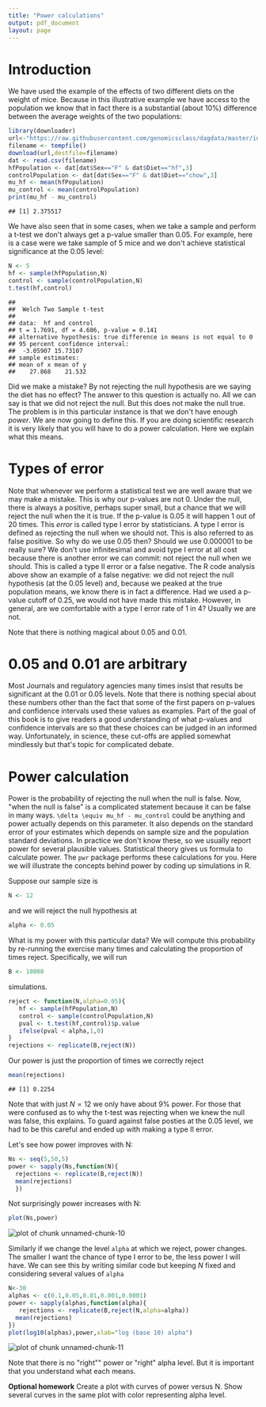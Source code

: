 ```yaml
---
title: "Power calculations"
output: pdf_document
layout: page
---
```




# Introduction

We have used the example of the effects of two different diets on the weight of mice. Because in this illustrative example we have access to the population we know that in fact there is a substantial (about 10%) difference between the average weights of the two populations:


```r
library(downloader)
url<-"https://raw.githubusercontent.com/genomicsclass/dagdata/master/inst/extdata/mice_pheno.csv"
filename <- tempfile()
download(url,destfile=filename)
dat <- read.csv(filename)
hfPopulation <- dat[dat$Sex=="F" & dat$Diet=="hf",3]
controlPopulation <- dat[dat$Sex=="F" & dat$Diet=="chow",3]
mu_hf <- mean(hfPopulation)
mu_control <- mean(controlPopulation)
print(mu_hf - mu_control)
```

```
## [1] 2.375517
```

We have also seen that in some cases, when we take a sample and perform a t-test we don't always get a p-value smaller than 0.05. For example, here is a case were we take sample of 5 mice and we don't achieve statistical significance at the 0.05 level:


```r
N <- 5
hf <- sample(hfPopulation,N)
control <- sample(controlPopulation,N)
t.test(hf,control)
```

```
## 
## 	Welch Two Sample t-test
## 
## data:  hf and control
## t = 1.7691, df = 4.686, p-value = 0.141
## alternative hypothesis: true difference in means is not equal to 0
## 95 percent confidence interval:
##  -3.05907 15.73107
## sample estimates:
## mean of x mean of y 
##    27.868    21.532
```

Did we make a mistake? By not rejecting the null hypothesis are we saying the diet has no effect? The answer to this question is actually no. All we can say is that we did not reject the null. But this does not make the null true. The problem is in this particular instance is that we don't have enough _power_. We are now going to define this. If you are doing scientific research it is very likely that you will have to do a power calculation. Here we explain what this means.


# Types of error

Note that whenever we perform a statistical test we are well aware that we may make a mistake. This is why our p-values are not 0. Under the null, there is always a positive, perhaps super small, but a chance that we will reject the null when the it is true. If the p-value is 0.05 it will happen 1 out of 20 times. This _error_ is called type I error by statisticians. A type I error is defined as rejecting the null when we should not. This is also referred to as false positive. So why do we use 0.05 then? Should we use 0.000001 to be really sure? We don't use infinitesimal and avoid type I error at all cost because there is another error we can commit: not reject the null when we should. This is called a type II error or a false negative. The R code analysis above show an example of a false negative: we did not reject the null hypothesis (at the 0.05 level) and, because we peaked at the true population means, we know there is in fact a difference. Had we used a p-value cutoff of 0.25, we would not have made this mistake. However, in general, are we comfortable with a type I error rate of 1 in 4? Usually we are not. 

Note that there is nothing magical about 0.05 and 0.01. 

# 0.05 and 0.01 are arbitrary

Most Journals and regulatory agencies many times insist that results be significant at the 0.01 or 0.05 levels. Note that there is nothing special about these numbers other than the fact that some of the first papers on p-values and confidence intervals used these values as examples. Part of the goal of this book is to give readers a good understanding of what p-values and confidence intervals are so that these choices can be judged in an informed way. Unfortunately, in science,  these cut-offs are applied somewhat mindlessly but that's topic for complicated debate.


# Power calculation

Power is the probability of rejecting the null when the null is false. Now, "when the null is false" is a complicated statement because it can be false in many ways. `\delta \equiv mu_hf - mu_control` could be anything and power actually depends on this parameter. It also depends on the standard error of your estimates which depends on sample size and the population standard deviations. In practice we don't know these, so we usually report power for several plausible values. Statistical theory gives us formula to calculate power. The `pwr` package performs these calculations for you. Here we will illustrate the concepts behind power by coding up simulations in R.

Suppose our sample size is 


```r
N <- 12
```

and we will reject the null hypothesis at


```r
alpha <- 0.05
```

What is my power with this particular data? We will compute this probability by re-running the exercise many times and calculating the proportion of times reject. Specifically, we will run 

```r
B <- 10000
```
simulations.


```r
reject <- function(N,alpha=0.05){
   hf <- sample(hfPopulation,N) 
   control <- sample(controlPopulation,N)
   pval <- t.test(hf,control)$p.value
   ifelse(pval < alpha,1,0)
}
rejections <- replicate(B,reject(N))
```
Our power is just the proportion of times we correctly reject

```r
mean(rejections)
```

```
## [1] 0.2254
```
Note that with just $N=12$ we only have about 9% power. For those that were confused as to why the t-test was rejecting when we knew the null was false, this explains. To guard against false posties at the 0.05 level, we had to be this careful and ended up with making a type II error.

Let's see how power improves with N:

```r
Ns <- seq(5,50,5)
power <- sapply(Ns,function(N){
  rejections <- replicate(B,reject(N))
  mean(rejections)
  })
```
Not surprisingly power increases with N:

```r
plot(Ns,power)
```

![plot of chunk unnamed-chunk-10](figure/unnamed-chunk-10-1.png) 

Similarly if we change the level `alpha` at which we reject, power changes. The smaller I want the chance of type I error to be, the less power I will have. We can see this by writing similar code but keeping $N$ fixed and considering several values of `alpha`


```r
N<-30
alphas <- c(0.1,0.05,0.01,0.001,0.0001)
power <- sapply(alphas,function(alpha){
   rejections <- replicate(B,reject(N,alpha=alpha))
  mean(rejections)
})
plot(log10(alphas),power,xlab="log (base 10) alpha")
```

![plot of chunk unnamed-chunk-11](figure/unnamed-chunk-11-1.png) 

Note that there is no "right"" power or "right" alpha level. But it is important that you understand what each means.

<b>Optional homework</b> Create a plot with curves of power versus N. Show several curves in the same plot with color representing alpha level.




